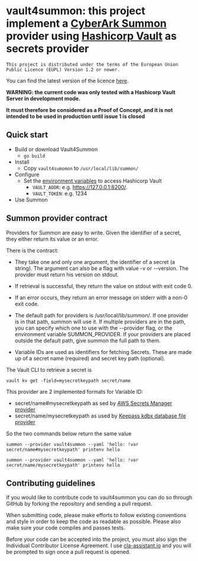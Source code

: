 # vault4summon: this project implement a [CyberArk Summon](https://cyberark.github.io/summon/) provider using [Hashicorp Vault](https://www.vaultproject.io/) as secrets provider

`This project is distributed under the terms of the European Union Public Licence (EUPL) Version 1.2 or newer.`

You can find the latest version of the
licence [here](https://ec.europa.eu/isa2/solutions/european-union-public-licence-eupl_en).

**WARNING: the current code was only tested with a Hashicorp Vault Server in development mode.**

**It must therefore be considered as a Proof of Concept, and it is not intended to be used in production until issue 1 is
closed**

## Quick start

* Build or download Vault4Summon
  * `go build`
* Install
  * Copy `vault4sumomon` to `/usr/local/lib/summon/`
* Configure 
  * Set the [environment variables](https://www.vaultproject.io/docs/commands#environment-variables) to access Hashicorp Vault
    * `VAULT_ADDR`: e.g. https://127.0.0.1:8200/.
    * `VAULT_TOKEN`: e.g. 1234
* Use Summon

## Summon provider contract

Providers for Summon are easy to write. Given the identifier of a secret, they either return its value or an error.

There is the contract:

* They take one and only one argument, the identifier of a secret (a string). The argument can also be a flag with value
  -v or --version. The provider must return his version on stdout.

* If retrieval is successful, they return the value on stdout with exit code 0.

* If an error occurs, they return an error message on stderr with a non-0 exit code.

* The default path for providers is /usr/local/lib/summon/. If one provider is in that path, summon will use it. If
  multiple providers are in the path, you can specify which one to use with the --provider flag, or the environment
  variable SUMMON_PROVIDER. If your providers are placed outside the default path, give summon the full path to them.

* Variable IDs are used as identifiers for fetching Secrets. These are made up of a secret name (required) and secret
  key path (optional).

The Vault CLI to retrieve a secret is

`vault kv get -field=mysecretkeypath secret/name`

This provider are 2 implemented formats for Variable ID:

* secret/name#mysecretkeypath as sed by [AWS Secrets Manager provider](https://github.com/cyberark/summon-aws-secrets)
* secret/name/mysecretkeypath as used
  by [Keepass kdbx database file provider](https://github.com/mskarbek/summon-keepass)

So the two commands below return the same value

`
summon --provider vault4summon --yaml 'hello: !var secret/name#mysecretkeypath' printenv hello
`

`
summon --provider vault4summon --yaml 'hello: !var secret/name/mysecretkeypath' printenv hello
`

## Contributing guidelines

If you would like to contribute code to vault4summon you can do so through GitHub by forking the repository and sending
a pull request.

When submitting code, please make efforts to follow existing conventions and style in order to keep the code as readable
as possible. Please also make sure your code compiles and passes tests.

Before your code can be accepted into the project, you must also sign the Individual Contributor License Agreement. I
use [cla-assistant.io](https://cla-assistant.io) and you will be prompted to sign once a pull request is opened.